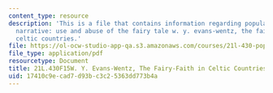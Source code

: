 ```yaml
---
content_type: resource
description: 'This is a file that contains information regarding popular culture and
  narrative: use and abuse of the fairy tale w. y. evans-wentz, the fairy-faith in
  celtic countries.'
file: https://ol-ocw-studio-app-qa.s3.amazonaws.com/courses/21l-430-popular-culture-and-narrative-use-and-abuse-of-the-fairy-tale-fall-2015/17410c9ecad7d93bc3c25363dd773b4a_MIT21L_430F15_Evans.pdf
file_type: application/pdf
resourcetype: Document
title: 21L.430F15W. Y. Evans-Wentz, The Fairy-Faith in Celtic Countries
uid: 17410c9e-cad7-d93b-c3c2-5363dd773b4a
---
```

